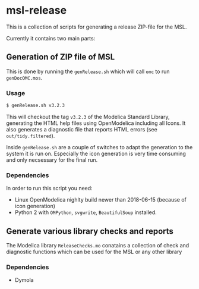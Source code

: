 # msl-release

This is a collection of scripts for generating a release ZIP-file for the MSL.

Currently it contains two main parts:

## Generation of ZIP file of MSL

This is done by running the `genRelease.sh` which will call `omc` to run `genDocOMC.mos`.

### Usage

```sh
$ genRelease.sh v3.2.3
```

This will checkout the tag `v3.2.3` of the Modelica Standard Library, generating the HTML help files using OpenModelica including all Icons. It also generates a diagnostic file that reports HTML errors (see `out/tidy.filtered`).

Inside `genRelease.sh` are a couple of switches to adapt the generation to the system it is run on. Especially the icon generation is very time consuming and only necsessary for the final run.

### Dependencies

In order to run this script you need:

 - Linux OpenModelica nighlty build newer than 2018-06-15 (because of icon generation)
 - Python 2 with `OMPython`, `svgwrite`, `BeautifulSoup`  installed.

## Generate various library checks and reports

The Modelica library `ReleaseChecks.mo` conatains a collection of check and diagnostic functions which can be used for the MSL or any other library

### Dependencies

 - Dymola
